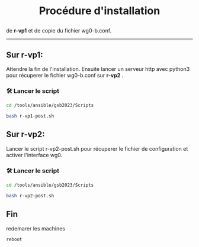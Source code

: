 
# <p align="center">Procédure d'installation </p>
  
de **r-vp1** et de copie du fichier wg0-b.conf.

***
## Sur **r-vp1**:
Attendre la fin de l'installation. Ensuite lancer un serveur http avec python3 pour récuperer le fichier wg0-b.conf sur **r-vp2** . 

### 🛠️ Lancer le script
```bash
cd /tools/ansible/gsb2023/Scripts
```
```bash
bash r-vp1-post.sh
```
## Sur **r-vp2**:

Lancer le script r-vp2-post.sh pour récuperer le fichier de configuration et activer l'interface wg0.
### 🛠️ Lancer le script
```bash
cd /tools/ansible/gsb2023/Scripts
```
```bash
bash r-vp2-post.sh
```
## Fin

redemarer les machines
```bash
reboot
```
